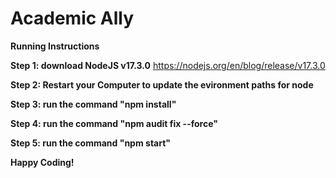 # Academic Ally


**Running Instructions**

**Step 1: download NodeJS v17.3.0**
https://nodejs.org/en/blog/release/v17.3.0

**Step 2: Restart your Computer to update the evironment paths for node**

**Step 3: run the command "npm install"**

**Step 4: run the command "npm audit fix --force"**

**Step 5: run the command "npm start"**

**Happy Coding!**
